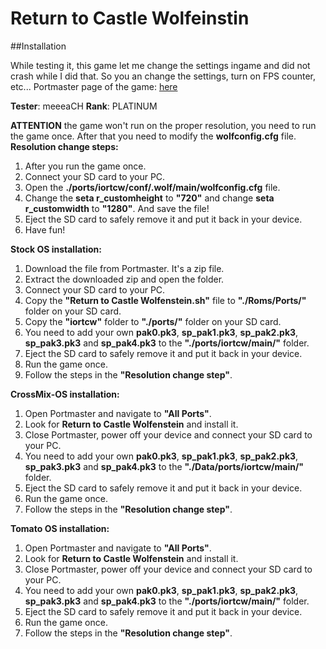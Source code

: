# Return to Castle Wolfeinstin

##Installation

While testing it, this game let me change the settings ingame and did not crash while I did that. So you an change the settings, turn on FPS counter, etc...
Portmaster page of the game: [here](https://portmaster.games/detail.html?name=iortcw)

**Tester**: meeeaCH
**Rank**: PLATINUM

**ATTENTION** the game won't run on the proper resolution, you need to run the game once. After that you need to modify the **wolfconfig.cfg** file.
**Resolution change steps:**
1. After you run the game once.
2. Connect your SD card to your PC.
3. Open the **./ports/iortcw/conf/.wolf/main/wolfconfig.cfg** file.
4. Change the **seta r_customheight** to **"720"**  and change **seta r_customwidth** to **"1280"**. And save the file!
5. Eject the SD card to safely remove it and put it back in your device.
6. Have fun!

**Stock OS installation:**
1. Download the file from Portmaster. It's a zip file.
2. Extract the downloaded zip and open the folder.
3. Connect your SD card to your PC.
4. Copy the **"Return to Castle Wolfenstein.sh"** file to **"./Roms/Ports/"** folder on your SD card.
5. Copy the **"iortcw"** folder to **"./ports/"** folder on your SD card.
6. You need to add your own **pak0.pk3**, **sp_pak1.pk3**, **sp_pak2.pk3**, **sp_pak3.pk3** and **sp_pak4.pk3** to the **"./ports/iortcw/main/"** folder.
7. Eject the SD card to safely remove it and put it back in your device.
8. Run the game once.
9. Follow the steps in the **"Resolution change step"**.

**CrossMix-OS installation:**
1. Open Portmaster and navigate to **"All Ports"**.
2. Look for **Return to Castle Wolfenstein** and install it.
3. Close Portmaster, power off your device and connect your SD card to your PC.
4. You need to add your own **pak0.pk3**, **sp_pak1.pk3**, **sp_pak2.pk3**, **sp_pak3.pk3** and **sp_pak4.pk3** to the **"./Data/ports/iortcw/main/"** folder.
5. Eject the SD card to safely remove it and put it back in your device.
6. Run the game once.
7. Follow the steps in the **"Resolution change step"**.

**Tomato OS installation:**
1. Open Portmaster and navigate to **"All Ports"**.
2. Look for **Return to Castle Wolfenstein** and install it.
3. Close Portmaster, power off your device and connect your SD card to your PC.
4. You need to add your own **pak0.pk3**, **sp_pak1.pk3**, **sp_pak2.pk3**, **sp_pak3.pk3** and **sp_pak4.pk3** to the **"./ports/iortcw/main/"** folder.
5. Eject the SD card to safely remove it and put it back in your device.
6. Run the game once.
7. Follow the steps in the **"Resolution change step"**.